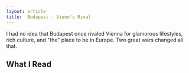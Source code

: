 ```yaml
---
layout: article
title:  Budapest - Vienn's Rival
---
```

I had no idea that Budapest once rivaled Vienna for glamorous lifestyles, rich culture, and "the" place to be in Europe.  Two great wars changed all that.

What I Read
-----------

